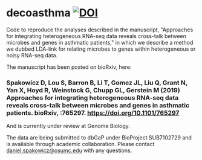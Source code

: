 # decoasthma [![DOI](https://zenodo.org/badge/246160806.svg)](https://zenodo.org/badge/latestdoi/246160806)
Code to reproduce the analyses described in the manuscript, "Approaches for integrating heterogeneous RNA-seq data reveals cross-talk between microbes and genes in asthmatic patients," in which we describe a method we dubbed LDA-link for relating microbes to genes within heterogeneous or noisy RNA-seq data. 

The manuscript has been posted on bioRxiv, here:

### Spakowicz D, Lou S, Barron B, Li T, Gomez JL, Liu Q, Grant N, Yan X, Hoyd R, Weinstock G, Chupp GL, Gerstein M (2019) Approaches for integrating heterogeneous RNA-seq data reveals cross-talk between microbes and genes in asthmatic patients. bioRxiv, :765297. https://doi.org/10.1101/765297

 And is currently under review at Genome Biology.

The data are being submitted to dbGaP under BioProject SUB7102729 and is available through academic collaboration. Please contact daniel.spakowicz@osumc.edu with any questions. 
